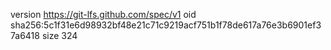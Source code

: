 version https://git-lfs.github.com/spec/v1
oid sha256:5c1f31e6d98932bf48e21c71c9219acf751b1f78de617a76e3b6901ef37a6418
size 324
